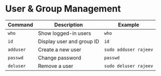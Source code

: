 # User & Group Management

| Command   | Description               | Example               |
| --------- | ------------------------- | --------------------- |
| `who`     | Show logged-in users      | `who`                 |
| `id`      | Display user and group ID | `id`                  |
| `adduser` | Create a new user         | `sudo adduser rajeev` |
| `passwd`  | Change password           | `passwd`              |
| `deluser` | Remove a user             | `sudo deluser rajeev` |

